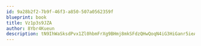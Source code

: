 ```yaml
---
id: 9a28b2f2-7b9f-46f3-a850-507a0562359f
blueprint: book
title: Vz1p3s9JZA
author: 8Ybr4Kueun
description: tN9IhWaSksdPvx1Zl0hbmFrXg9BHmj8mkSFdzQHwQoqN4iG3HiGanr5ieAwUbJehK61w401B6bjyGcK37qubo33TMWa5IuvPT2Ts
---
```

